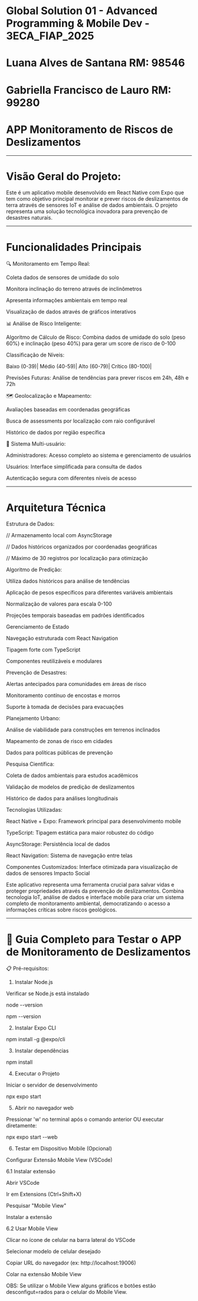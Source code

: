 # Global Solution 01 - Advanced Programming & Mobile Dev - 3ECA_FIAP_2025 


# Luana Alves de Santana RM: 98546


# Gabriella Francisco de Lauro RM: 99280

# APP Monitoramento de Riscos de Deslizamentos

________________________________________________________________


# Visão Geral do Projeto:

Este é um aplicativo mobile desenvolvido em React Native com Expo que tem como objetivo principal monitorar e prever riscos de deslizamentos de terra através de sensores IoT e análise de dados ambientais. O projeto representa uma solução tecnológica inovadora para prevenção de desastres naturais.

________________________________________________________________


# Funcionalidades Principais


🔍 Monitoramento em Tempo Real:

Coleta dados de sensores de umidade do solo

Monitora inclinação do terreno através de inclinômetros

Apresenta informações ambientais em tempo real

Visualização de dados através de gráficos interativos


📊 Análise de Risco Inteligente:

Algoritmo de Cálculo de Risco: Combina dados de umidade do solo (peso 60%) e inclinação (peso 40%) para gerar um score de risco de 0-100

Classificação de Níveis:

Baixo (0-39)|
Médio (40-59)|
Alto (60-79)|
Crítico (80-100)|

Previsões Futuras: Análise de tendências para prever riscos em 24h, 48h e 72h

🗺️ Geolocalização e Mapeamento:

Avaliações baseadas em coordenadas geográficas

Busca de assessments por localização com raio configurável

Histórico de dados por região específica

👥 Sistema Multi-usuário:

Administradores: Acesso completo ao sistema e gerenciamento de usuários

Usuários: Interface simplificada para consulta de dados

Autenticação segura com diferentes níveis de acesso

________________________________________________________________


# Arquitetura Técnica


Estrutura de Dados:

// Armazenamento local com AsyncStorage

// Dados históricos organizados por coordenadas geográficas

// Máximo de 30 registros por localização para otimização

Algoritmo de Predição:

Utiliza dados históricos para análise de tendências

Aplicação de pesos específicos para diferentes variáveis ambientais

Normalização de valores para escala 0-100

Projeções temporais baseadas em padrões identificados

Gerenciamento de Estado

Navegação estruturada com React Navigation

Tipagem forte com TypeScript

Componentes reutilizáveis e modulares

Prevenção de Desastres:

Alertas antecipados para comunidades em áreas de risco

Monitoramento contínuo de encostas e morros

Suporte à tomada de decisões para evacuações

Planejamento Urbano:

Análise de viabilidade para construções em terrenos inclinados

Mapeamento de zonas de risco em cidades

Dados para políticas públicas de prevenção

Pesquisa Científica:

Coleta de dados ambientais para estudos acadêmicos

Validação de modelos de predição de deslizamentos

Histórico de dados para análises longitudinais

Tecnologias Utilizadas:

React Native + Expo: Framework principal para desenvolvimento mobile

TypeScript: Tipagem estática para maior robustez do código

AsyncStorage: Persistência local de dados

React Navigation: Sistema de navegação entre telas

Componentes Customizados: Interface otimizada para visualização de dados de sensores
Impacto Social

Este aplicativo representa uma ferramenta crucial para salvar vidas e proteger propriedades através da prevenção de deslizamentos. Combina tecnologia IoT, análise de dados e interface mobile para criar um sistema completo de monitoramento ambiental, democratizando o acesso a informações críticas sobre riscos geológicos.

________________________________________________________________


# 🧪 Guia Completo para Testar o APP de Monitoramento de Deslizamentos


📋 Pré-requisitos:

1. Instalar Node.js
   
Verificar se Node.js está instalado

node --version

npm --version

2. Instalar Expo CLI

npm install -g @expo/cli

3. Instalar dependências
   
npm install

4. Executar o Projeto
   
Iniciar o servidor de desenvolvimento

npx expo start


5. Abrir no navegador web
 
 Pressionar 'w' no terminal após o comando anterior OU executar diretamente:

npx expo start --web

6. Testar em Dispositivo Mobile (Opcional)

Configurar Extensão Mobile View (VSCode)

6.1 Instalar extensão

Abrir VSCode

Ir em Extensions (Ctrl+Shift+X)

Pesquisar "Mobile View"

Instalar a extensão

6.2 Usar Mobile View

Clicar no ícone de celular na barra lateral do VSCode

Selecionar modelo de celular desejado

Copiar URL do navegador (ex: http://localhost:19006)

Colar na extensão Mobile View

OBS: Se utilizar o Mobile View alguns gráficos e botões estão desconfigut=rados para o celular do Mobile View. 





